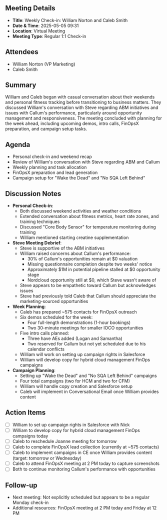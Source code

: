 ## Meeting Details
- **Title**: Weekly Check-in: William Norton and Caleb Smith
- **Date & Time**: 2025-05-05 09:31
- **Location**: Virtual Meeting
- **Meeting Type**: Regular 1:1 Check-in

## Attendees
- William Norton (VP Marketing)
- Caleb Smith

## Summary
William and Caleb began with casual conversation about their weekends and personal fitness tracking before transitioning to business matters. They discussed William's conversation with Steve regarding ABM initiatives and issues with Callum's performance, particularly around opportunity management and responsiveness. The meeting concluded with planning for the week ahead, including upcoming demos, intro calls, FinOpsX preparation, and campaign setup tasks.

## Agenda
- Personal check-in and weekend recap
- Review of William's conversation with Steve regarding ABM and Callum
- Weekly planning and task allocation
- FinOpsX preparation and lead generation
- Campaign setup for "Wake the Dead" and "No SQA Left Behind"

## Discussion Notes
- **Personal Check-in**:
    - Both discussed weekend activities and weather conditions
    - Extended conversation about fitness metrics, heart rate zones, and training techniques
    - Discussed "Core Body Sensor" for temperature monitoring during training
    - William mentioned starting creatine supplementation
- **Steve Meeting Debrief**:
    - Steve is supportive of the ABM initiatives
    - William raised concerns about Callum's performance:
        - 30% of Callum's opportunities remain at $0 valuation
        - Missing questionnaire completion despite two weeks' notice
        - Approximately $1M in potential pipeline stalled at $0 opportunity stage
        - Nordcloud opportunity still at $0, which Steve wasn't aware of
    - Steve appears to be empathetic toward Callum but acknowledges issues
    - Steve had previously told Caleb that Callum should appreciate the marketing-sourced opportunities
- **Week Planning**:
    - Caleb has prepared ~575 contacts for FinOpsX outreach
    - Six demos scheduled for the week:
        - Four full-length demonstrations (1-hour bookings)
        - Two 30-minute meetings for smaller IOCO opportunities
    - Five intro calls planned:
        - Three have AEs added (Logan and Samantha)
        - Two reserved for Callum but not yet scheduled due to his calendar conflicts
    - William will work on setting up campaign rights in Salesforce
    - William will develop copy for hybrid cloud management FinOps campaigns
- **Campaign Planning**:
    - Setting up "Wake the Dead" and "No SQA Left Behind" campaigns
    - Four total campaigns (two for HCM and two for CFM)
    - William will handle copy creation and Salesforce setup
    - Caleb will implement in Conversational Email once William provides content

## Action Items
- [ ] William to set up campaign rights in Salesforce with Nick
- [ ] William to develop copy for hybrid cloud management FinOps campaigns today
- [ ] Caleb to reschedule Joanne meeting for tomorrow
- [ ] Caleb to complete FinOpsX lead collection (currently at ~575 contacts)
- [ ] Caleb to implement campaigns in CE once William provides content (target: tomorrow or Wednesday)
- [ ] Caleb to attend FinOpsX meeting at 2 PM today to capture screenshots
- [ ] Both to continue monitoring Callum's performance with opportunities

## Follow-up
- Next meeting: Not explicitly scheduled but appears to be a regular Monday check-in
- Additional resources: FinOpsX meeting at 2 PM today and Friday at 12 PM